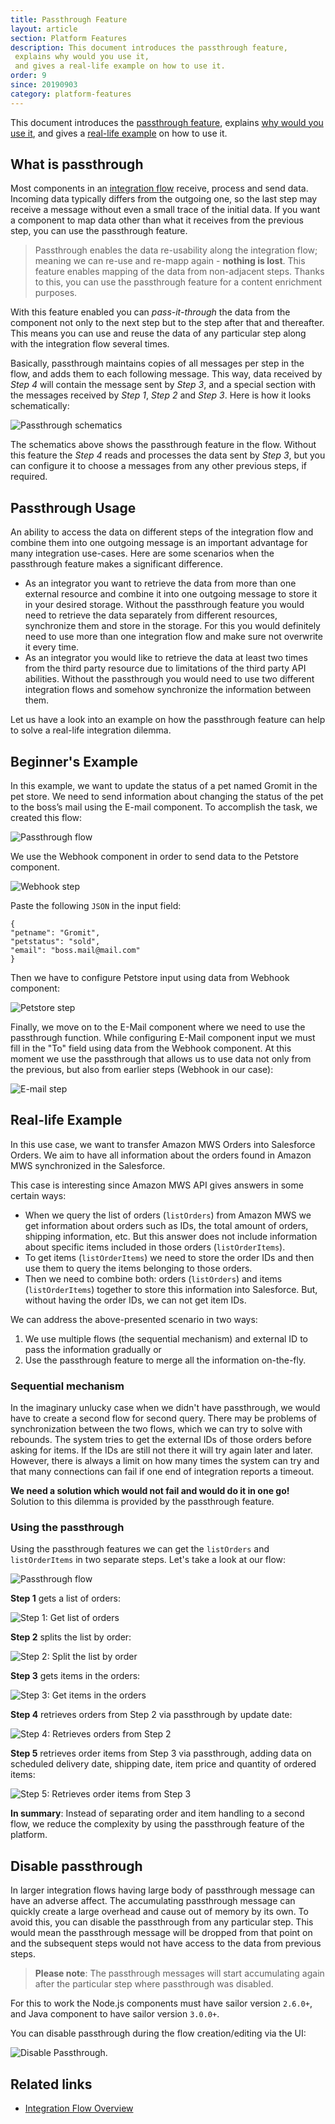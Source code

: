 ```yaml
---
title: Passthrough Feature
layout: article
section: Platform Features
description: This document introduces the passthrough feature,
 explains why would you use it,
 and gives a real-life example on how to use it.
order: 9
since: 20190903
category: platform-features
---
```


This document introduces the [passthrough feature](#what-is-passthrough),
explains [why would you use it](#passthrough-usage), and gives a
[real-life example](#real-life-example) on how to use it.

## What is passthrough

Most components in an [integration flow](integration-flow) receive, process and
send data. Incoming data typically differs from the outgoing one, so the
last step may receive a message without even a small trace of the initial data.
If you want a component to map data other than what it receives from the previous
step, you can use the passthrough feature.

> Passthrough enables the data re-usability along the integration flow; meaning we
> can re-use and re-mapp again - **nothing is lost**. This feature enables mapping
> of the data from non-adjacent steps. Thanks to this, you can use the passthrough
> feature for a content enrichment purposes.

With this feature enabled you can *pass-it-through* the data from the
component not only to the next step but to the step after that and thereafter. This
means you can use and reuse the data of any particular step along with the
integration flow several times.

Basically, passthrough maintains copies of all messages per step in the flow, and
adds them to each following message. This way, data received by *Step 4* will
contain the message sent by *Step 3*, and a special section with the messages
received by *Step 1*, *Step 2* and *Step 3*. Here is how it looks schematically:

![Passthrough schematics](/assets/img/getting-started/passthrough/passthrough-schematics.png)

The schematics above shows the passthrough feature in the flow. Without this
feature the *Step 4* reads and processes the data sent by *Step 3*, but you can
configure it to choose a messages from any other previous steps, if required.

## Passthrough Usage

An ability to access the data on different steps of the integration flow and
combine them into one outgoing message is an important advantage for many
integration use-cases. Here are some scenarios when the passthrough feature makes
a significant difference.

*   As an integrator you want to retrieve the data from more than one external resource and combine it into one outgoing message to store it in your desired storage. Without the passthrough feature you would need to retrieve the data separately from different resources, synchronize them and store in the storage. For this you would definitely need to use more than one integration flow and make sure not overwrite it every time.
*   As an integrator you would like to retrieve the data at least two times from the third party resource due to limitations of the third party API abilities. Without the passthrough you would need to use two different integration flows and somehow synchronize the information between them.

Let us have a look into an example on how the passthrough feature can help to solve
a real-life integration dilemma.

## Beginner's Example

In this example, we want to update the status of a pet named Gromit in the pet store. We need to send information about changing the status of the pet to the boss’s mail using the E-mail component. To accomplish the task, we created this flow:

![Passthrough flow](/assets/img/getting-started/passthrough/passthrough-flow.png)

We use the Webhook component in order to send data to the Petstore component.

![Webhook step](/assets/img/getting-started/passthrough/webhook_step.png)

Paste the following `JSON` in the input field:

```
{
"petname": "Gromit",
"petstatus": "sold",
"email": "boss.mail@mail.com"
}
```

Then we have to configure Petstore input using data from Webhook component:

![Petstore step](/assets/img/getting-started/passthrough/petstore_step.png)

Finally, we move on to the E-Mail component where we need to use the passthrough function. While configuring E-Mail component input we must fill in the "To" field using data from the Webhook component. At this moment we use the passthrough that allows us to use data not only from the previous, but also from earlier steps (Webhook in our case):

![E-mail step](/assets/img/getting-started/passthrough/email_step.png)

## Real-life Example

In this use case, we want to transfer Amazon MWS Orders into Salesforce Orders.
We aim to have all information about the orders found in Amazon MWS synchronized in
the Salesforce.

This case is interesting since Amazon MWS API gives answers in some certain ways:

*   When we query the list of orders (`listOrders`) from Amazon MWS we get information about orders such as IDs, the total amount of orders, shipping information, etc. But this answer does not include information about specific items included in those orders (`listOrderItems`).
*   To get items (`listOrderItems`) we need to store the order IDs and then use them to query the items belonging to those orders.
*   Then we need to combine both: orders (`listOrders`) and items (`listOrderItems`) together to store this information into Salesforce. But, without having the order IDs, we can not get item IDs.

We can address the above-presented scenario in two ways:
1.  We use multiple flows (the sequential mechanism) and external ID to pass the information gradually or
2.  Use the passthrough feature to merge all the information on-the-fly.

### Sequential mechanism

In the imaginary unlucky case when we didn't have passthrough, we would have to
create a second flow for second query. There may be problems of synchronization
between the two flows, which we can try to solve with rebounds. The system tries to
get the external IDs of those orders before asking for items. If the IDs are still
not there it will try again later and later. However, there is always a limit on
how many times the system can try and that many connections can fail if one end
of integration reports a timeout.

**We need a solution which would not fail and would do it in one go!**
Solution to this dilemma is provided by the passthrough feature.

### Using the passthrough

Using the passthrough features we can get the `listOrders` and `listOrderItems` in two
separate steps. Let's take a look at our flow:

![Passthrough flow](/assets/img/getting-started/passthrough/Passthrough_flow.gif)

**Step 1** gets a list of orders:

![Step 1: Get list of orders](/assets/img/getting-started/passthrough/Passthrough-flow-step1.png)

**Step 2** splits the list by order:

![Step 2: Split the list by order](/assets/img/getting-started/passthrough/Passthrough-flow-step2.png)

**Step 3** gets items in the orders:

![Step 3: Get items in the orders](/assets/img/getting-started/passthrough/Passthrough-flow-step3.png)

**Step 4** retrieves orders from Step 2 via passthrough by update date:

![Step 4: Retrieves orders from Step 2](/assets/img/getting-started/passthrough/Passthrough-flow-step4.png)

**Step 5** retrieves order items from Step 3 via passthrough, adding data on
scheduled delivery date, shipping date, item price and quantity of ordered items:

![Step 5: Retrieves order items from Step 3](/assets/img/getting-started/passthrough/Passthrough-flow-step5.png)

**In summary**: Instead of separating order and item handling to a second flow, we
reduce the complexity by using the passthrough feature of the platform.


## Disable passthrough

In larger integration flows having large body of passthrough message can have
an adverse affect. The accumulating passthrough message can quickly create a large
overhead and cause out of memory by its own. To avoid this, you can disable the
passthrough from any particular step. This would mean the passthrough message will
be dropped from that point on and the subsequent steps would not have access to the
data from previous steps.

> **Please note**: The passthrough messages will start accumulating again after the particular
> step where passthrough was disabled.

For this to work the Node.js components must have sailor version `2.6.0+`, and Java
component to have sailor version `3.0.0+`.

You can disable passthrough during the flow creation/editing via the UI:

![Disable Passthrough](/assets/img/RN/20.07/disable-passthrough.png).



## Related links

- [Integration Flow Overview](integration-flow)
